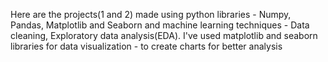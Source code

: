 Here are the projects(1 and 2) made using python libraries - Numpy, Pandas, Matplotlib and Seaborn and machine learning techniques - Data cleaning, Exploratory data analysis(EDA). I've used matplotlib and seaborn libraries for data visualization - to create charts for better analysis
